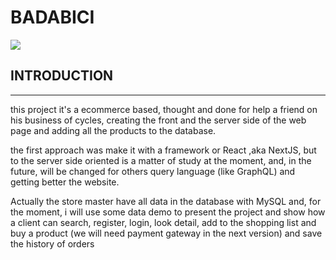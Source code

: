 #                               BADABICI

![](https://media.giphy.com/media/BRhHqAA4gF62Q/giphy.gif)

## INTRODUCTION

___
this project it's a ecommerce based, thought and done for help a friend on his business of cycles, creating the front and the server side of the web page and adding all the products to the database.

the first approach was make it with a framework or React ,aka NextJS, but to the server side oriented is a matter of study at the moment, and, in the future, will be changed for others query language (like GraphQL) and getting better the website.

Actually the store master have all data in the database with MySQL and, for the moment, i will use some data demo to present the project and show how a client can search, register, login, look detail, add to the shopping list and buy a product (we will need payment gateway in the next version) and save the history of orders   